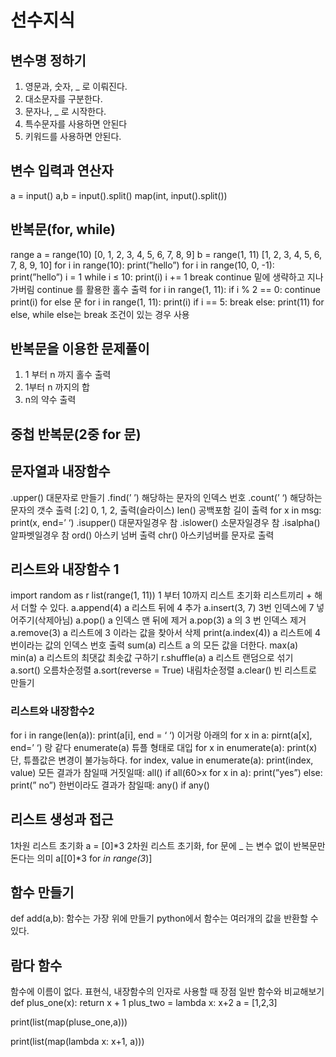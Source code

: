 # 선수지식

## 변수명 정하기
1. 영문과, 숫자, _ 로 이뤄진다.
2. 대소문자를 구분한다.
3. 문자나, _ 로 시작한다.
4. 특수문자를 사용하면 안된다
5. 키워드를 사용하면 안된다.

## 변수 입력과 연산자
a = input()
a,b = input().split()
map(int, input().split())

## 반복문(for, while)
range
a = range(10)  [0, 1, 2, 3, 4, 5, 6, 7, 8, 9]
b = range(1, 11) [1, 2, 3, 4, 5, 6, 7, 8, 9, 10]
for i in range(10):
print(”hello”)
for i in range(10, 0, -1):
print(”hello”)
i = 1
while i ≤ 10:
print(i)
i += 1
break
continue 밑에 생략하고 지나가버림
continue 를 활용한 홀수 출력
for i in range(1, 11):
if i % 2 == 0:
continue
print(i)
for else 문
for i in range(1, 11):
print(i)
if i == 5:
break
else:
print(11)
for else, while else는 break 조건이 있는 경우 사용

## 반복문을 이용한 문제풀이
1. 1 부터 n 까지 홀수 출력
2. 1부터 n 까지의 합
3. n의 약수 출력

## 중첩 반복문(2중 for 문)

## 문자열과 내장함수
.upper() 대문자로 만들기
.find(’ ’) 해당하는 문자의 인덱스 번호
.count(’ ‘) 해당하는 문자의 갯수 출력
[:2] 0, 1, 2, 출력(슬라이스)
len() 공백포함 길이 출력
for x in msg:
print(x, end=’ ‘)
.isupper() 대문자일경우 참
.islower() 소문자일경우 참
.isalpha() 알파벳일경우 참
ord() 아스키 넘버 출력
chr() 아스키넘버를 문자로 출력

## 리스트와 내장함수 1
import random as r
list(range(1, 11))
1 부터 10까지 리스트 초기화
리스트끼리 + 해서 더할 수 있다.
a.append(4) a 리스트 뒤에 4 추가
a.insert(3, 7) 3번 인덱스에 7 넣어주기(삭제아님)
a.pop() a 인덱스 맨 뒤에 제거
a.pop(3) a 의 3 번 인덱스 제거
a.remove(3) a 리스트에 3 이라는 값을 찾아서 삭제
print(a.index(4)) a 리스트에 4번이라는 값의 인덱스 번호 출력
sum(a) 리스트 a 의 모든 값을 더한다.
max(a)
min(a)
a 리스트의 최댓값 최솟값 구하기
r.shuffle(a) a 리스트 랜덤으로 섞기
a.sort() 오름차순정렬
a.sort(reverse = True) 내림차순정렬
a.clear() 빈 리스트로 만들기

### 리스트와 내장함수2
for i in range(len(a)):
print(a[i], end = ‘ ‘)
이거랑
아래의
for x in a:
pirnt(a[x], end=’ ‘)
랑 같다
enumerate(a) 튜플 형태로 대입
for x in enumerate(a):
print(x)
단, 튜플값은 변경이 불가능하다.
for index, value in enumerate(a):
print(index, value)
모든 결과가 참일때 거짓일때: all()
if all(60>x for x in a):
print(”yes”)
else:
print(” no”)
한번이라도 결과가 참일때: any()
if any()

## 리스트 생성과 접근
1차원 리스트 초기화
a = [0]*3
2차원 리스트 초기화, for 문에 _ 는 변수 없이 반복문만 돈다는 의미
a[[0]*3 for *in range(3*)]

## 함수 만들기
def add(a,b):
함수는 가장 위에 만들기
python에서 함수는 여러개의 값을 반환할 수 있다.

## 람다 함수
함수에 이름이 없다.
표현식, 내장함수의 인자로 사용할 때 장점
일반 함수와 비교해보기
def plus_one(x):
return x + 1
plus_two = lambda x: x+2
a = [1,2,3]

print(list(map(pluse_one,a)))

print(list(map(lambda x: x+1, a)))
